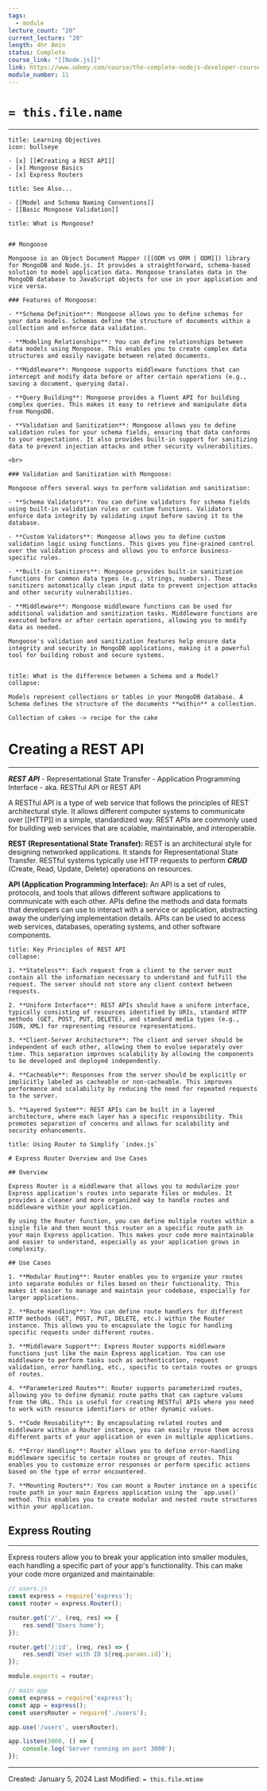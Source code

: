 ```yaml
---
tags:
  - module
lecture_count: "20"
current_lecture: "20"
length: 4hr 8min
status: Complete
course_link: "[[Node.js]]"
link: https://www.udemy.com/course/the-complete-nodejs-developer-course-2/learn/lecture/13729172#questions/11722552
module_number: 11
---
```

# `= this.file.name`
---

```ad-hint
title: Learning Objectives
icon: bullseye

- [x] [[#Creating a REST API]]
- [x] Mongoose Basics
- [x] Express Routers

```

``````ad-seealso
title: See Also...

- [[Model and Schema Naming Conventions]]
- [[Basic Mongoose Validation]]
``````


``````ad-abstract
title: What is Mongoose?


## Mongoose

Mongoose is an Object Document Mapper ([[ODM vs ORM | ODM]]) library for MongoDB and Node.js. It provides a straightforward, schema-based solution to model application data. Mongoose translates data in the MongoDB database to JavaScript objects for use in your application and vice versa.

### Features of Mongoose:

- **Schema Definition**: Mongoose allows you to define schemas for your data models. Schemas define the structure of documents within a collection and enforce data validation.
  
- **Modeling Relationships**: You can define relationships between data models using Mongoose. This enables you to create complex data structures and easily navigate between related documents.
  
- **Middleware**: Mongoose supports middleware functions that can intercept and modify data before or after certain operations (e.g., saving a document, querying data).
  
- **Query Building**: Mongoose provides a fluent API for building complex queries. This makes it easy to retrieve and manipulate data from MongoDB.
  
- **Validation and Sanitization**: Mongoose allows you to define validation rules for your schema fields, ensuring that data conforms to your expectations. It also provides built-in support for sanitizing data to prevent injection attacks and other security vulnerabilities.

<br>

### Validation and Sanitization with Mongoose:

Mongoose offers several ways to perform validation and sanitization:

- **Schema Validators**: You can define validators for schema fields using built-in validation rules or custom functions. Validators enforce data integrity by validating input before saving it to the database.
  
- **Custom Validators**: Mongoose allows you to define custom validation logic using functions. This gives you fine-grained control over the validation process and allows you to enforce business-specific rules.
  
- **Built-in Sanitizers**: Mongoose provides built-in sanitization functions for common data types (e.g., strings, numbers). These sanitizers automatically clean input data to prevent injection attacks and other security vulnerabilities.
  
- **Middleware**: Mongoose middleware functions can be used for additional validation and sanitization tasks. Middleware functions are executed before or after certain operations, allowing you to modify data as needed.

Mongoose's validation and sanitization features help ensure data integrity and security in MongoDB applications, making it a powerful tool for building robust and secure systems.


``````

`````ad-question
title: What is the difference between a Schema and a Model?
collapse: 

Models represent collections or tables in your MongoDB database. A Schema defines the structure of the documents **within** a collection. 

Collection of cakes -> recipe for the cake

`````


# Creating a REST API
---

***REST API*** - Representational State Transfer - Application Programming Interface
	- aka. RESTful API or REST API

A RESTful API is a type of web service that follows the principles of REST architectural style. It allows different computer systems to communicate over [[HTTP]] in a simple, standardized way. REST APIs are commonly used for building web services that are scalable, maintainable, and interoperable.

**REST (Representational State Transfer):** REST is an architectural style for designing networked applications. It stands for Representational State Transfer. RESTful systems typically use HTTP requests to perform ***CRUD*** (Create, Read, Update, Delete) operations on resources.

**API (Application Programming Interface):** An API is a set of rules, protocols, and tools that allows different software applications to communicate with each other. APIs define the methods and data formats that developers can use to interact with a service or application, abstracting away the underlying implementation details. APIs can be used to access web services, databases, operating systems, and other software components.


````ad-abstract
title: Key Principles of REST API
collapse:

1. **Stateless**: Each request from a client to the server must contain all the information necessary to understand and fulfill the request. The server should not store any client context between requests.

2. **Uniform Interface**: REST APIs should have a uniform interface, typically consisting of resources identified by URIs, standard HTTP methods (GET, POST, PUT, DELETE), and standard media types (e.g., JSON, XML) for representing resource representations.

3. **Client-Server Architecture**: The client and server should be independent of each other, allowing them to evolve separately over time. This separation improves scalability by allowing the components to be developed and deployed independently.

4. **Cacheable**: Responses from the server should be explicitly or implicitly labeled as cacheable or non-cacheable. This improves performance and scalability by reducing the need for repeated requests to the server.

5. **Layered System**: REST APIs can be built in a layered architecture, where each layer has a specific responsibility. This promotes separation of concerns and allows for scalability and security enhancements.

````


````ad-abstract
title: Using Router to Simplify `index.js`

# Express Router Overview and Use Cases

## Overview

Express Router is a middleware that allows you to modularize your Express application's routes into separate files or modules. It provides a cleaner and more organized way to handle routes and middleware within your application.

By using the Router function, you can define multiple routes within a single file and then mount this router on a specific route path in your main Express application. This makes your code more maintainable and easier to understand, especially as your application grows in complexity.

## Use Cases

1. **Modular Routing**: Router enables you to organize your routes into separate modules or files based on their functionality. This makes it easier to manage and maintain your codebase, especially for larger applications.

2. **Route Handling**: You can define route handlers for different HTTP methods (GET, POST, PUT, DELETE, etc.) within the Router instance. This allows you to encapsulate the logic for handling specific requests under different routes.

3. **Middleware Support**: Express Router supports middleware functions just like the main Express application. You can use middleware to perform tasks such as authentication, request validation, error handling, etc., specific to certain routes or groups of routes.

4. **Parameterized Routes**: Router supports parameterized routes, allowing you to define dynamic route paths that can capture values from the URL. This is useful for creating RESTful APIs where you need to work with resource identifiers or other dynamic values.

5. **Code Reusability**: By encapsulating related routes and middleware within a Router instance, you can easily reuse them across different parts of your application or even in multiple applications.

6. **Error Handling**: Router allows you to define error-handling middleware specific to certain routes or groups of routes. This enables you to customize error responses or perform specific actions based on the type of error encountered.

7. **Mounting Routers**: You can mount a Router instance on a specific route path in your main Express application using the `app.use()` method. This enables you to create modular and nested route structures within your application.

````


## Express Routing
---

Express routers allow you to break your application into smaller modules, each handling a specific part of your app's functionality. This can make your code more organized and maintainable:

```js
// users.js
const express = require('express');
const router = express.Router();

router.get('/', (req, res) => {
    res.send('Users home');
});

router.get('/:id', (req, res) => {
    res.send(`User with ID ${req.params.id}`);
});

module.exports = router;

// main app
const express = require('express');
const app = express();
const usersRouter = require('./users');

app.use('/users', usersRouter);

app.listen(3000, () => {
    console.log('Server running on port 3000');
});
```

---
Created: January 5, 2024
Last Modified: `= this.file.mtime`
